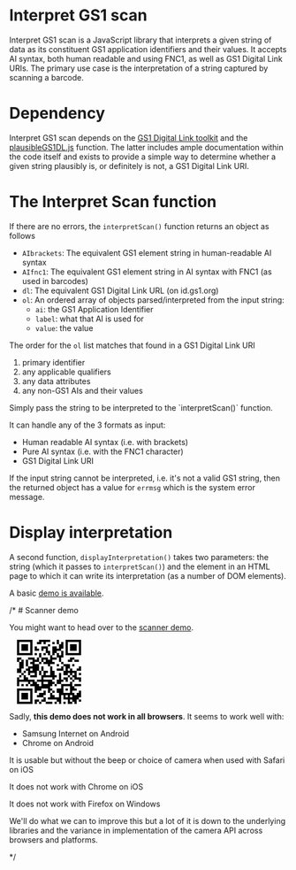 # Interpret GS1 scan

<p>Interpret GS1 scan is a JavaScript library that interprets a given string of data as its constituent GS1 application identifiers and their values. It accepts AI syntax, both human readable and using FNC1, as well as GS1 Digital Link URIs. The primary use case is the interpretation of a string captured by scanning a barcode.</p>
 
 # Dependency

<p>Interpret GS1 scan depends on the <a href="https://github.com/gs1/GS1DigitalLinkToolkit.js">GS1 Digital Link toolkit</a> and the <a href="plausibleGS1DL.js">plausibleGS1DL.js</a> function. The latter includes ample documentation within the code itself and exists to provide a simple way to
determine whether a given string plausibly is, or definitely is not, a GS1 Digital Link URI.</p>

# The Interpret Scan function

<p>If there are no errors, the <code>interpretScan()</code> function returns an object as follows</p><ul>
 <li><code>AIbrackets</code>: The equivalent GS1 element string in human-readable AI syntax</li>
<li><code>AIfnc1</code>: The equivalent GS1 element string in AI syntax with FNC1 (as used in barcodes)</li>
 <li><code>dl</code>: The equivalent GS1 Digital Link URL (on id.gs1.org)</li>
<li><code>ol</code>: An ordered array of objects parsed/interpreted from the input string:<ul>
 <li><code>ai</code>: the GS1 Application Identifier</li>
 <li><code>label</code>: what that AI is used for</li>
  <li><code>value</code>: the value</li></ul></li></ul>
 <p>The order for the <code>ol</code> list matches that found in a GS1 Digital Link URI</p><ol>
 <li>primary identifier</li>
 <li>any applicable qualifiers</li>
 <li>any data attributes</li>
 <li>any non-GS1 AIs and their values</li></ol>
 <p>Simply pass the string to be interpreted to the `interpretScan()` function.</p>
 <p>It can handle any of the 3 formats as input:</p><ul>
 <li>Human readable AI syntax (i.e. with brackets)</li>
 <li>Pure AI syntax (i.e. with the FNC1 character)</li>
 <li>GS1 Digital Link URI</li></ul>
<p>If the input string cannot be interpreted, i.e. it's not a valid GS1 string, then the returned object has a value for <code>errmsg</code> which is the system error message.</p>

# Display interpretation

<p>A second function, <code>displayInterpretation()</code> takes two parameters: the string (which it passes to <code>interpretScan()</code>) and the element in an HTML page to which it can write its interpretation (as a number of DOM elements).</p>

<p>A basic <a href="https://gs1.github.io/interpretGS1scan/">demo is available</a>.</p>
/*
# Scanner demo

<p>You might want to head over to the <a href="https://gs1.github.io/interpretGS1scan/camera.html">scanner demo</a>.</p>
<img src="demoQR.gif" alt="QR code for https://gs1.github.io/interpretGS1scan/camera.html" style="width:116px; margin:0 auto; display:block; margin: 1em" />
<p>Sadly, <strong>this demo does not work in all browsers</strong>. It seems to work well with:</p><ul>
 <li>Samsung Internet on Android</li>
 <li>Chrome on Android</li></ul>
 <p>It is usable but without the beep or choice of camera when used with Safari on iOS</p>
 <p>It does not work with Chrome on iOS</p>
 <p>It does not work with Firefox on Windows</p>
 <p>We'll do what we can to improve this but a lot of it is down to the underlying libraries and the variance in implementation of the camera API across browsers and platforms.</p>
*/
